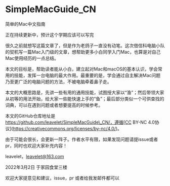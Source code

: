 # SimpleMacGuide\_CN

简单的Mac中文指南

正在持续更新中，预计这个学期应该可以写完

很久之前就想写这篇文章了，但是作为老鸽子一直没有动笔。这次借信科电脑小队的契机写一篇Mac入门级的文章，想帮助更多小白同学入门Mac，也算是对自己Mac使用经历的一点总结。

本文的目标是，帮助读者能从小白，建立起对Mac和macOS的基本认识，学会常用的技能，发挥一台电脑的最大作用。最重要的是，学会通过自主解决Mac问题乃至更广泛的电脑问题的方法，不被电脑牵着鼻子走。

本文的大概思路是，先讲一些有用的通用技能，试图授大家以“渔”；然后带领大家从初等的用法开始，给大家一些能快速上手的“鱼”；最后部分类似一个可供查找的词典，可以在遇到问题或者想要提高的时候参考。

本文的GitHub仓库地址是 https://github.com/leavelet/SimpleMacGuide\_CN/，遵循[CC BY-NC 4.0协议](https://creativecommons.org/licenses/by-nc/4.0/)。

由于可能会很长，会更新一阵子。作者水平有限，如果发现问题请提issue或者pr，同时也欢迎大家补充内容！

leavelet，leavelet@163.com

2022年3月2日 于家园食堂三楼

欢迎大家提意见和建议，issue，pr 或者给我发邮件都可以
